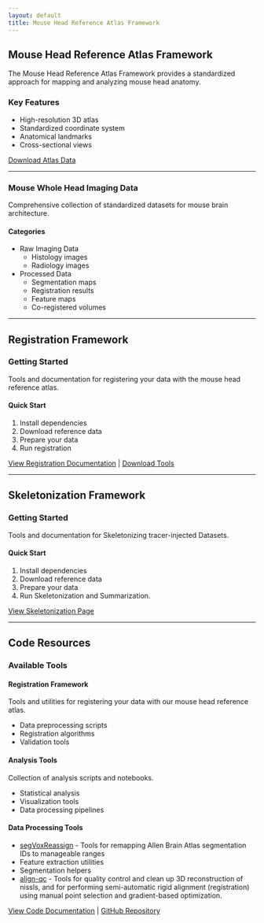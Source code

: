 ```yaml
---
layout: default
title: Mouse Head Reference Atlas Framework
---
```



## Mouse Head Reference Atlas Framework

The Mouse Head Reference Atlas Framework provides a standardized approach for mapping and analyzing mouse head anatomy.

### Key Features
- High-resolution 3D atlas
- Standardized coordinate system
- Anatomical landmarks
- Cross-sectional views

[Download Atlas Data](/pages/mouse/datasets)

---

### Mouse Whole Head Imaging Data
Comprehensive collection of standardized datasets for mouse brain architecture.

#### Categories
- Raw Imaging Data
  - Histology images
  - Radiology images
- Processed Data
  - Segmentation maps
  - Registration results
  - Feature maps
  - Co-registered volumes

---

## Registration Framework

### Getting Started
Tools and documentation for registering your data with the mouse head reference atlas.

#### Quick Start
1. Install dependencies
2. Download reference data
3. Prepare your data
4. Run registration

[View Registration Documentation](https://twardlab.github/io/emlddmm/build/html/index.html) | [Download Tools](https://github.com/twardlab/emlddmm/archive/refs/heads/main.zip)

---
## Skeletonization Framework

### Getting Started
Tools and documentation for Skeletonizing tracer-injected Datasets.

#### Quick Start
1. Install dependencies
2. Download reference data
3. Prepare your data
4. Run Skeletonization and Summarization.

[View Skeletonization Page](/pages/skeletonization)

---

## Code Resources

### Available Tools

#### Registration Framework
Tools and utilities for registering your data with our mouse head reference atlas.
- Data preprocessing scripts
- Registration algorithms
- Validation tools

#### Analysis Tools
Collection of analysis scripts and notebooks.
- Statistical analysis
- Visualization tools
- Data processing pipelines

#### Data Processing Tools
- [segVoxReassign](/pages/segvoxreassign) - Tools for remapping Allen Brain Atlas segmentation IDs to manageable ranges
- Feature extraction utilities
- Segmentation helpers
- [align-qc](/pages/align-qc) - Tools for quality control and clean up 3D reconstruction of nissls, and for performing semi-automatic rigid alignment (registration) using manual point selection and gradient-based optimization.

[View Code Documentation](/pages/mouse/codes) | [GitHub Repository](#) 
